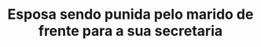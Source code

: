 ---
layout: post
title: Esposa sendo punida pelo marido de frente para a sua secretaria
thumb: esposa-sendo-punida-pelo-marido-de-frente-para-a-sua-secretaria
duration: "21:47"
permalink: /:title
video: https://www.xvideos.com/embedframe/47339651
categories: anal, hardcore, rough, wife, humiliation, secretary, big-ass, cum-on-face, degradation, roleplay, cum-shot, cuckold, crying, small-tits, begging, punished, striped, bent-over, ass-rimmed
---